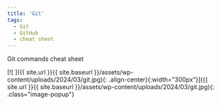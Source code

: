 ```yaml
---
title: 'Git'
tags: 
  - Git
  - GitHub
  - cheat sheet
---
```

Git commands cheat sheet

[![ ]({{ site.url }}{{ site.baseurl }}/assets/wp-content/uploads/2024/03/git.jpg){: .align-center}{:width="300px"}]({{ site.url }}{{ site.baseurl }}/assets/wp-content/uploads/2024/03/git.jpg){: .class="image-popup"}

